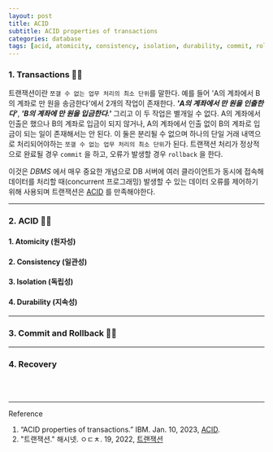 ```yaml
---
layout: post
title: ACID 
subtitle: ACID properties of transactions 
categories: database
tags: [acid, atomicity, consistency, isolation, durability, commit, rollback]
---
```


### 1. Transactions 👩‍💻

트랜잭션이란 `쪼갤 수 없는 업무 처리의 최소 단위`를 말한다. 예를 들어 'A의 계좌에서 B의 계좌로 만 원을 송금한다'에서 2개의 작업이 존재한다. 
***'A의 계좌에서 만 원을 인출한다'***, ***'B의 계좌에 만 원을 입금한다.'*** 그리고 이 두 작업은 별개일 수 없다. A의 계좌에서 
인출은 했으나 B의 계좌로 입금이 되지 않거나, A의 계좌에서 인출 없이 B의 계좌로 입금이 되는 일이 존재해서는 안 된다. 이 둘은 분리될 수 
없으며 하나의 단일 거래 내역으로 처리되어야하는 `쪼갤 수 없는 업무 처리의 최소 단위`가 된다. 트랜잭션 처리가 정상적으로 완료될 경우 
`commit` 을 하고, 오류가 발생할 경우 `rollback` 을 한다.

이것은 *DBMS* 에서 매우 중요한 개념으로 DB 서버에 여러 클라이언트가 동시에 접속해 데이터를 처리할 때(concurrent 프로그래밍) 발생할 수 
있는 데이터 오류를 제어하기 위해 사용되며 트랜잭션은 [ACID](#h-2-acid-) 를 만족해야한다.

---

### 2. ACID 👩‍💻

#### 1. Atomicity (원자성)

#### 2. Consistency (일관성)

#### 3. Isolation (독립성)

#### 4. Durability (지속성)

---

### 3. Commit and Rollback 👩‍💻

---

### 4. Recovery


<br><br>

---
Reference

1. “ACID properties of transactions.” IBM. Jan. 10, 2023, [ACID](https://www.ibm.com/docs/en/cics-ts/5.4?topic=processing-acid-properties-transactions).
2. "트랜잭션." 해시넷. ㅇㄷㅊ. 19, 2022, [트랜잭션](http://wiki.hash.kr/index.php/트랜잭션)
